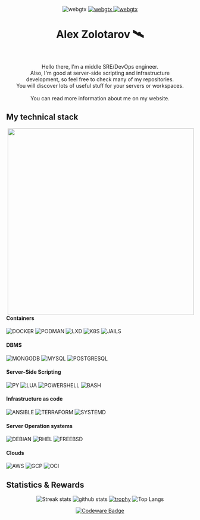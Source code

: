 <p align="center"> 
  <img src="https://komarev.com/ghpvc/?username=webgtx&label=PROFILE%20VIEWS&color=0e75b6&style=flat" alt="webgtx" />  
<!--   <a href="https://dsx.ninja"><img src="https://img.shields.io/badge/PRICES-87459e" alt="webgtx" /> </a> -->
  <a href="https://webgtx.me/archive"><img src="https://img.shields.io/badge/BLOG-4e99b7" alt="webgtx" /> </a>
  <a href="https://webgtx.me/about"><img src="https://img.shields.io/badge/CONTACTS-4eb78a" alt="webgtx" /> </a>
<!--   <a href="https://github.com/dsxninja"><img src="https://img.shields.io/badge/TEAM-b74e78" alt="webgtx" /> </a> -->
</p> 

<h1 align="center">Alex Zolotarov 🛰️ </h1> <br />
<p align="center">
Hello there, I'm a middle SRE/DevOps engineer.  <br />
Also, I'm good at server-side scripting and infrastructure <br />
development, so feel free to check many of my repositories. <br />
You will discover lots of useful stuff for your servers or workspaces. <br /> <br />
You can read more information about me on my website. <br />
  
  
## My technical stack

<img align="right" src="https://external-content.duckduckgo.com/iu/?u=https%3A%2F%2Fart.pixilart.com%2F58d01e0a6303df2.png&f=1&nofb=1" width="500">

#### Containers
![DOCKER](https://img.shields.io/badge/-DOCKER-9d4beb?style=for-the-badge&logo=docker&logoColor=ffffff)
![PODMAN](https://img.shields.io/badge/-PODMAN-9d4beb?style=for-the-badge&logo=podman&logoColor=ffffff)
![LXD](https://img.shields.io/badge/-LXD-9d4beb?style=for-the-badge&logo=linuxcontainers&logoColor=ffffff)
![K8S](https://img.shields.io/badge/-K8S-9d4beb?style=for-the-badge&logo=kubernetes&logoColor=ffffff)
![JAILS](https://img.shields.io/badge/-Jails-9d4beb?style=for-the-badge&logo=freebsd&logoColor=ffffff)
#### DBMS
![MONGODB](https://img.shields.io/badge/-MONGODB-718093?style=for-the-badge&logo=mongodb&logoColor=ffffff)
![MYSQL](https://img.shields.io/badge/-MYSQL-718093?style=for-the-badge&logo=mysql&logoColor=ffffff)
![POSTGRESQL](https://img.shields.io/badge/-POSTGRESQL-718093?style=for-the-badge&logo=postgresql&logoColor=ffffff)
#### Server-Side Scripting 
![PY](https://img.shields.io/badge/-PYTHON-192a56?style=for-the-badge&logo=python&logoColor=ffffff)
![LUA](https://img.shields.io/badge/-LUA-192a56?style=for-the-badge&logo=lua&logoColor=ffffff)
![POWERSHELL](https://img.shields.io/badge/-POWERSHELL-192a56?style=for-the-badge&logo=powershell&logoColor=ffffff)
![BASH](https://img.shields.io/badge/-BASH-192a56?style=for-the-badge&logo=shell&logoColor=ffffff)
#### Infrastructure as code
![ANSIBLE](https://img.shields.io/badge/-ANSIBLE-ed2165?style=for-the-badge&logo=ansible&logoColor=ffffff)
![TERRAFORM](https://img.shields.io/badge/-TERRAFORM-ed2165?style=for-the-badge&logo=terraform&logoColor=ffffff)
![SYSTEMD](https://img.shields.io/badge/-SYSTEMD-ed2165?style=for-the-badge&logo=linux&logoColor=ffffff)
#### Server Operation systems
![DEBIAN](https://img.shields.io/badge/-DEBIAN-40739e?style=for-the-badge&logo=debian&logoColor=ffffff)
![RHEL](https://img.shields.io/badge/-RHEL-40739e?style=for-the-badge&logo=redhat&logoColor=ffffff)
![FREEBSD](https://img.shields.io/badge/-FREEBSD-40739e?style=for-the-badge&logo=freebsd&logoColor=ffffff)
#### Clouds
![AWS](https://img.shields.io/badge/-AWS-F05032?style=for-the-badge&logo=amazon&logoColor=ffffff)
![GCP](https://img.shields.io/badge/-GCP-F05032?style=for-the-badge&logo=google&logoColor=ffffff)
![OCI](https://img.shields.io/badge/-OCI-F05032?style=for-the-badge&logo=oracle&logoColor=ffffff)

## Statistics & Rewards
<div align="center" width="200px">

![Streak stats](https://github-readme-streak-stats.herokuapp.com/?user=webgtx&theme=onedark&hide_border=true)
![github stats](https://github-readme-stats.vercel.app/api?username=webgtx&show_icons=true&theme=onedark&hide_border=true&count_private=true)
[![trophy](https://github-profile-trophy.vercel.app/?username=webgtx&theme=onedark&column=4&no-frame=true)](https://github.com/ryo-ma/github-profile-trophy)
![Top Langs](https://github-readme-stats.vercel.app/api/top-langs/?username=webgtx&layout=compact&langs_count=10&hide_border=true&theme=onedark&hide=html,css,pug,scss,javascript,c&exclude_repo=nvim,vim)

</div>

<a align="center" href="https://codewars.com/users/webgtx">
 
![Codeware Badge](https://www.codewars.com/users/webgtx/badges/large)
  
</a>

